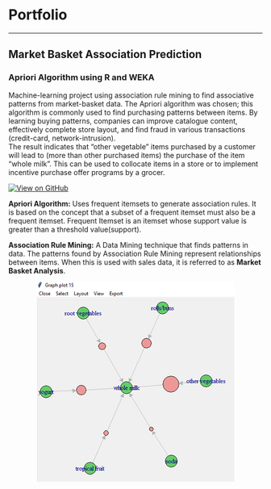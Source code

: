 # Portfolio
---
## Market Basket Association Prediction
###  Apriori Algorithm using R and WEKA
Machine-learning project using association rule mining to find associative patterns from market-basket data.  The Apriori algorithm was chosen; this algorithm is commonly used to find purchasing patterns between items.  By learning buying patterns, companies can improve catalogue content, effectively complete store layout, and find fraud in various transactions (credit-card, network-intrusion).  
The result indicates that “other vegetable” items purchased by a customer will lead to (more than other purchased items) the purchase of the item “whole milk”.  This can be used to collocate items in a store or to implement incentive purchase offer programs by a grocer. 

[![View on GitHub](https://img.shields.io/badge/GitHub-View_on_GitHub-blue?logo=GitHub)](https://github.com/markkrickovich/MarketBasketAssociation)

**Apriori Algorithm:** Uses frequent itemsets to generate association rules. It is based on the concept that a subset of a frequent itemset must also be a frequent itemset. Frequent Itemset is an itemset whose support value is greater than a threshold value(support).

**Association Rule Mining:** A Data Mining technique that finds patterns in data. The patterns found by Association Rule Mining represent relationships between items. When this is used with sales data, it is referred to as **Market Basket Analysis**.

<center><img src="assets/img/R Apriori Graph Plot.PNG"/></center>
